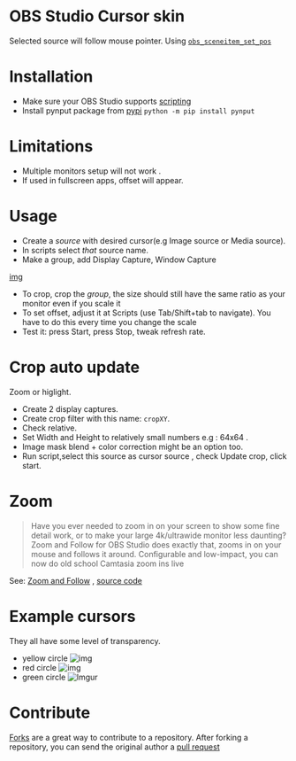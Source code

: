 # OBS Studio Cursor skin
Selected source will  follow mouse pointer.
Using [`obs_sceneitem_set_pos`](https://obsproject.com/docs/reference-scenes.html#c.obs_sceneitem_set_pos) 
# Installation 
- Make sure your OBS Studio supports [scripting](https://obsproject.com/docs/scripting.html)
- Install pynput package from [pypi](https://pypi.org/project/pynput/) 
`python -m pip install pynput`
# Limitations
- Multiple monitors setup will not work .
- If used in fullscreen apps, offset will appear.
# Usage
- Create a _source_ with desired cursor(e.g Image source or Media source).
- In scripts select _that_ source name.
- Make a group, add Display Capture, Window Capture

[img](https://i.imgur.com/CHuLwmp.png)

- To crop, crop the _group_, the size should still have the same ratio as your monitor even if you scale it
- To set offset, adjust it at Scripts (use Tab/Shift+tab to navigate). You have to do this every time you change the scale
- Test it: press Start, press Stop, tweak refresh rate.
# Crop auto update
Zoom or higlight.
- Create 2 display captures.
- Create crop filter with this name: `cropXY`.
- Check relative.
- Set Width and Height to relatively small numbers e.g : 64x64 .
- Image mask blend + color correction might be an option too.
- Run script,select this source as cursor source , check Update crop, click start.

# Zoom
> Have you ever needed to zoom in on your screen to show some fine detail work,
> or to make your large 4k/ultrawide monitor less daunting?
> Zoom and Follow for OBS Studio does exactly that, zooms in on your mouse and follows it around.
> Configurable and low-impact, you can now do old school Camtasia zoom ins live

See: [Zoom and Follow](https://obsproject.com/forum/resources/zoom-and-follow.1051/) , [source code ](https://github.com/tryptech/obs-zoom-and-follow)

# Example cursors
They all have some level of transparency.
- yellow circle 
![img](https://i.imgur.com/ruzF9HN.png)
- red circle 
![img](https://i.imgur.com/8qoRU3i.png)
- green circle
![Imgur](https://i.imgur.com/s3jvZP5.png) 
# Contribute
 [Forks](https://help.github.com/articles/fork-a-repo) are a great way to contribute to a repository.
After forking a repository, you can send the original author a [pull request](https://help.github.com/articles/using-pull-requests)
